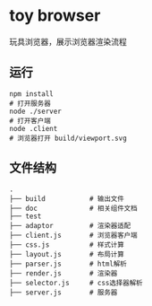 # toy browser
玩具浏览器，展示浏览器渲染流程

## 运行
```shell
npm install
# 打开服务器
node ./server 
# 打开客户端
node .client
# 浏览器打开 build/viewport.svg
```

## 文件结构
```
.
├── build           # 输出文件
├── doc             # 相关组件文档
├── test
├── adaptor         # 渲染器适配
├── client.js       # 浏览器客户端
├── css.js          # 样式计算
├── layout.js       # 布局计算
├── parser.js       # html解析
├── render.js       # 渲染器
├── selector.js     # css选择器解析
├── server.js       # 服务器

```
